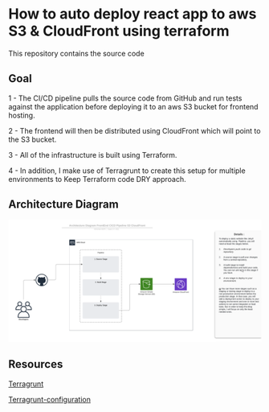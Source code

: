 # How to auto deploy react app to aws S3 & CloudFront using terraform

This repository contains the source code

## Goal 

1 - The CI/CD pipeline pulls the source code from GitHub and run tests against the application before deploying it to an aws S3 bucket for frontend hosting.

2 - The frontend will then be distributed using CloudFront which will point to the S3 bucket. 

3 - All of the infrastructure is built using Terraform.

4 - In addition, I make use of Terragrunt to create this setup for multiple environments to Keep Terraform code DRY approach.


## Architecture Diagram
![Alt text](./architecture-diagram-frontend-cicd-pipeline-s3-cloudfront.png?raw=true "Architecture Diagram FrontEnd CICD Pipeline S3 CloudFront")


## Resources
[Terragrunt](https://terragrunt.gruntwork.io/)

[Terragrunt-configuration](https://developer.newrelic.com/terraform/terragrunt-configuration) 
